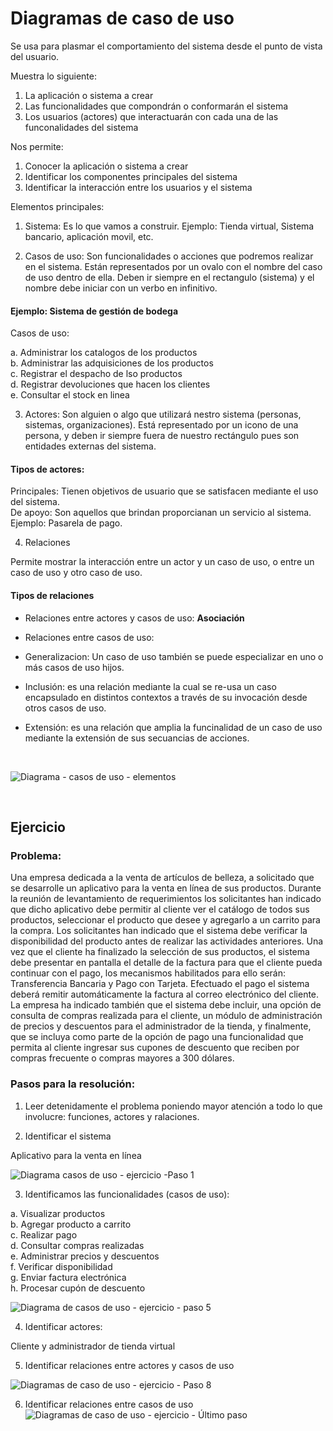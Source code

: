 # Diagramas de caso de uso

Se usa para plasmar el comportamiento del sistema desde el punto de vista del usuario.

Muestra lo siguiente:

1. La aplicación o sistema a crear
2. Las funcionalidades que compondrán o conformarán el sistema
3. Los usuarios (actores) que interactuarán con cada una de las funconalidades del sistema

Nos permite:

1. Conocer la aplicación o sistema a crear
2. Identificar los componentes principales del sistema
3. Identificar la interacción entre los usuarios y el sistema

Elementos principales:

1. Sistema: Es lo que vamos a construir. Ejemplo: Tienda virtual, Sistema bancario, aplicación movil, etc.

2. Casos de uso: Son funcionalidades o acciones que  podremos realizar en el sistema. Están representados por un ovalo con el nombre del caso de uso dentro de ella. Deben ir siempre en el rectangulo (sistema) y el nombre debe iniciar con un verbo en infinitivo.

#### Ejemplo: Sistema de gestión de bodega 

Casos de uso: <br>

a. Administrar los catalogos de los productos <br>
b. Administrar las adquisiciones de los productos <br>
c. Registrar el despacho de lso productos <br>
d. Registrar devoluciones que hacen los clientes <br>
e. Consultar el stock en linea <br>

3. Actores: Son alguien o algo que utilizará nestro sistema (personas, sistemas, organizaciones). Está representado por
un icono de una persona, y deben ir siempre fuera de nuestro rectángulo pues son entidades externas del sistema.

#### Tipos de actores: <br>
Principales: Tienen objetivos de usuario que se satisfacen mediante el uso del sistema.<br>
De apoyo: Son aquellos que brindan proporcianan un servicio al sistema. Ejemplo: Pasarela de pago.

4. Relaciones

Permite mostrar la interacción entre un actor y un caso de uso, o entre un caso de uso y otro caso de uso. <br>

#### Tipos de relaciones

* Relaciones entre actores y casos de uso: <strong>Asociación</strong>

* Relaciones entre casos de uso:

* Generalizacion: Un caso de uso también se puede especializar en uno o más casos de uso hijos.
* Inclusión: es una relación mediante la cual se re-usa un caso encapsulado en distintos contextos a través de su invocación desde otros casos de uso.
* Extensión: es una relación que amplia la funcinalidad de un caso de uso mediante la extensión de sus secuancias de acciones. 


<br>

![Diagrama - casos de uso - elementos](https://github.com/luislopez-dev/UML/assets/48783255/373b79f8-e68a-4dba-8afe-fd99f3c70809)

<br>

## Ejercicio

### Problema:

Una empresa dedicada a la venta de artículos de belleza, a solicitado que se desarrolle un aplicativo para la venta en línea de sus productos.
Durante la reunión de levantamiento de requerimientos los solicitantes han indicado que dicho aplicativo debe permitir al cliente ver el catálogo de todos sus productos, seleccionar el producto que desee y agregarlo a un carrito para la compra. Los solicitantes han indicado que el sistema debe verificar la disponibilidad del producto antes de realizar las actividades anteriores. Una vez que el cliente ha finalizado la selección de sus productos, el sistema debe presentar en pantalla el detalle de la factura para que el cliente pueda continuar con el pago, los mecanismos habilitados para ello serán: Transferencia Bancaria y Pago con Tarjeta. Efectuado el pago el sistema deberá remitir automáticamente la factura al correo electrónico del cliente.
La empresa ha indicado también que el sistema debe incluir, una opción de consulta de compras realizada para el cliente, un módulo de administración de precios y descuentos para el administrador de la tienda, y finalmente, que se incluya como parte de la opción de pago una funcionalidad que permita al cliente ingresar sus cupones de descuento que reciben por compras frecuente o compras mayores a 300 dólares.

### Pasos para la resolución: 

1. Leer detenidamente el problema poniendo mayor atención a todo lo que involucre: funciones, actores y ralaciones.

2. Identificar el sistema

Aplicativo para la venta en línea

![Diagrama casos de uso - ejercicio -Paso 1](https://github.com/luislopez-dev/UML/assets/48783255/e7c0ce3a-78dc-4bda-91b3-f086e9b4352c)

3. Identificamos las funcionalidades (casos de uso): <br>

a. Visualizar productos <br>
b. Agregar producto a carrito <br>
c. Realizar pago <br>
d. Consultar compras realizadas <br>
e. Administrar precios y descuentos <br>
f. Verificar disponibilidad <br>
g. Enviar factura electrónica <br>
h. Procesar cupón de descuento <br>


![Diagrama de casos de uso - ejercicio - paso 5](https://github.com/luislopez-dev/UML/assets/48783255/345e7186-15e1-434f-9f6d-a5720a56b05b)

4. Identificar actores: <br>

Cliente y administrador de tienda virtual

   
5. Identificar relaciones entre actores y casos de uso
   
![Diagramas de caso de uso - ejercicio - Paso 8](https://github.com/luislopez-dev/UML/assets/48783255/0445ff72-915a-4515-a0cc-5967e00be6f8)

6. Identificar relaciones entre casos de uso
![Diagramas de caso de uso - ejercicio - Último paso](https://github.com/luislopez-dev/UML/assets/48783255/87d04a34-3a6b-4136-8b91-ff00ed384f3f)


